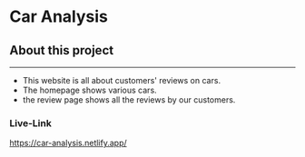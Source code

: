 # Car Analysis



## About this project

***

* This website is all about customers' reviews on cars.
* The homepage shows various cars.
* the review page shows all the reviews by our customers.



### Live-Link
https://car-analysis.netlify.app/





















